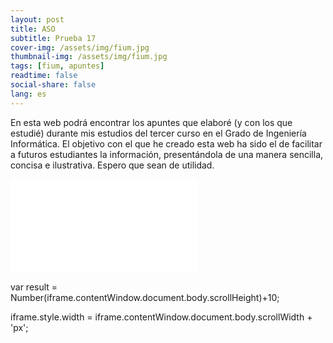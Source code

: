 ```yaml
---
layout: post
title: ASO
subtitle: Prueba 17
cover-img: /assets/img/fium.jpg
thumbnail-img: /assets/img/fium.jpg
tags: [fium, apuntes]
readtime: false
social-share: false
lang: es
---
```


En esta web podrá encontrar los apuntes que elaboré (y con los que estudié) durante mis estudios del tercer curso en el Grado de Ingeniería Informática. El objetivo con el que he creado esta web ha sido el de facilitar a futuros estudiantes la información, presentándola de una manera sencilla, concisa e ilustrativa. Espero que sean de utilidad.

<iframe src="../../../informatica3/TDS/Tema1/Tema1.html" id="myIframe" frameBorder=0>Error cargando el contenido. Por favor, haz <a href="../../../informatica3/ASO/Tema1/Tema1.html">click aquí</a> para verlo.</iframe>

<script>var iframe =document.getElementById("myIframe"); iframe.onload = function(){ iframe.style.height = iframe.contentWindow.document.body.scrollHeight + 'px'; iframe.style.width = "100%"} </script>

var result = Number(iframe.contentWindow.document.body.scrollHeight)+10;

iframe.style.width = iframe.contentWindow.document.body.scrollWidth + 'px';
